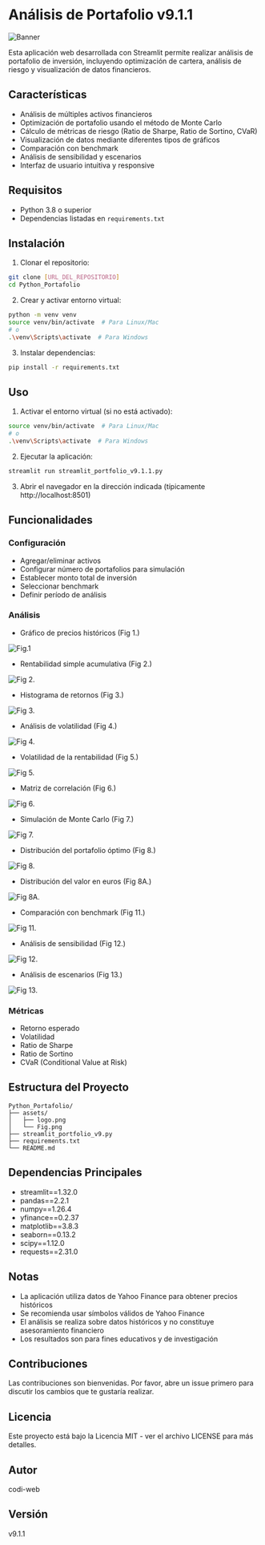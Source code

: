 # Análisis de Portafolio v9.1.1
![Banner](assets/Banner_Portfolio.png)

Esta aplicación web desarrollada con Streamlit permite realizar análisis de portafolio de inversión, incluyendo optimización de cartera, análisis de riesgo y visualización de datos financieros.

## Características

- Análisis de múltiples activos financieros
- Optimización de portafolio usando el método de Monte Carlo
- Cálculo de métricas de riesgo (Ratio de Sharpe, Ratio de Sortino, CVaR)
- Visualización de datos mediante diferentes tipos de gráficos
- Comparación con benchmark
- Análisis de sensibilidad y escenarios
- Interfaz de usuario intuitiva y responsive

## Requisitos

- Python 3.8 o superior
- Dependencias listadas en `requirements.txt`

## Instalación

1. Clonar el repositorio:
```bash
git clone [URL_DEL_REPOSITORIO]
cd Python_Portafolio
```

2. Crear y activar entorno virtual:
```bash
python -m venv venv
source venv/bin/activate  # Para Linux/Mac
# o
.\venv\Scripts\activate  # Para Windows
```

3. Instalar dependencias:
```bash
pip install -r requirements.txt
```

## Uso

1. Activar el entorno virtual (si no está activado):
```bash
source venv/bin/activate  # Para Linux/Mac
# o
.\venv\Scripts\activate  # Para Windows
```

2. Ejecutar la aplicación:
```bash
streamlit run streamlit_portfolio_v9.1.1.py
```

3. Abrir el navegador en la dirección indicada (típicamente http://localhost:8501)

## Funcionalidades

### Configuración
- Agregar/eliminar activos
- Configurar número de portafolios para simulación
- Establecer monto total de inversión
- Seleccionar benchmark
- Definir período de análisis

### Análisis
- Gráfico de precios históricos (Fig 1.)
  
![Fig.1](assets/historical_prices.png)
  
- Rentabilidad simple acumulativa (Fig 2.)
  
![Fig 2.](assets/simple_profitability.png)
 
- Histograma de retornos (Fig 3.)
  
![Fig 3.](assets/returns_histogram.png)
 
- Análisis de volatilidad (Fig 4.)

![Fig 4.](assets/volatility_chart.png)
  
- Volatilidad de la rentabilidad (Fig 5.)

![Fig 5.](assets/volatility_profitability.png)
  
-  Matriz de correlación (Fig 6.)
  
![Fig 6.](assets/correlation_matrix.png)
  
- Simulación de Monte Carlo (Fig 7.)

![Fig 7.](assets/monte_carlo_simulation.png)

- Distribución del portafolio óptimo (Fig 8.)

![Fig 8.](assets/optimal_portfolio_distribution.png)

- Distribución del valor en euros (Fig 8A.)

![Fig 8A.](assets/distribution_value_euros.png)

- Comparación con benchmark (Fig 11.)

![Fig 11.](assets/comparison_benchmark.png)

- Análisis de sensibilidad (Fig 12.)

![Fig 12.](assets/sensitivity_analysis.png)

- Análisis de escenarios (Fig 13.)

![Fig 13.](assets/scenario_analysis.png)

### Métricas
- Retorno esperado
- Volatilidad
- Ratio de Sharpe
- Ratio de Sortino
- CVaR (Conditional Value at Risk)

## Estructura del Proyecto

```
Python_Portafolio/
├── assets/
│   ├── logo.png
│   └── Fig.png
├── streamlit_portfolio_v9.py
├── requirements.txt
└── README.md

```

## Dependencias Principales

- streamlit==1.32.0
- pandas==2.2.1
- numpy==1.26.4
- yfinance==0.2.37
- matplotlib==3.8.3
- seaborn==0.13.2
- scipy==1.12.0
- requests==2.31.0

## Notas

- La aplicación utiliza datos de Yahoo Finance para obtener precios históricos
- Se recomienda usar símbolos válidos de Yahoo Finance
- El análisis se realiza sobre datos históricos y no constituye asesoramiento financiero
- Los resultados son para fines educativos y de investigación

## Contribuciones

Las contribuciones son bienvenidas. Por favor, abre un issue primero para discutir los cambios que te gustaría realizar.

## Licencia

Este proyecto está bajo la Licencia MIT - ver el archivo LICENSE para más detalles.

## Autor

codi-web

## Versión

v9.1.1 
